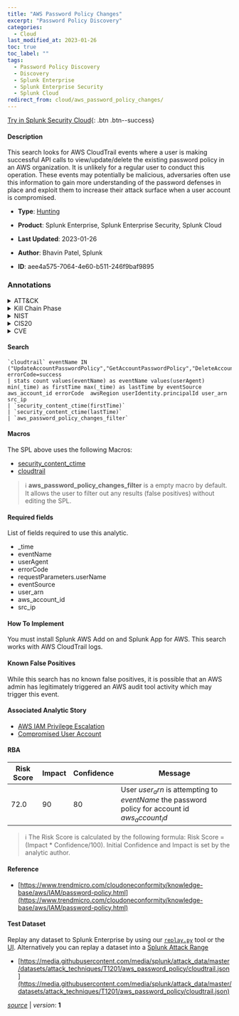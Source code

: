 ```yaml
---
title: "AWS Password Policy Changes"
excerpt: "Password Policy Discovery"
categories:
  - Cloud
last_modified_at: 2023-01-26
toc: true
toc_label: ""
tags:
  - Password Policy Discovery
  - Discovery
  - Splunk Enterprise
  - Splunk Enterprise Security
  - Splunk Cloud
redirect_from: cloud/aws_password_policy_changes/
---
```




[Try in Splunk Security Cloud](https://www.splunk.com/en_us/cyber-security.html){: .btn .btn--success}

#### Description

This search looks for AWS CloudTrail events where a user is making successful API calls to view/update/delete the existing password policy in an AWS organization. It is unlikely for a regular user to conduct this operation. These events may potentially be malicious, adversaries often use this information to gain more understanding of the password defenses in place and exploit them to increase their attack surface when a user account is compromised.

- **Type**: [Hunting](https://github.com/splunk/security_content/wiki/Detection-Analytic-Types)
- **Product**: Splunk Enterprise, Splunk Enterprise Security, Splunk Cloud

- **Last Updated**: 2023-01-26
- **Author**: Bhavin Patel, Splunk
- **ID**: aee4a575-7064-4e60-b511-246f9baf9895

### Annotations
<details>
  <summary>ATT&CK</summary>

<div markdown="1">

#### [ATT&CK](https://attack.mitre.org/)

| ID          | Technique   | Tactic         |
| ----------- | ----------- |--------------- |
| [T1201](https://attack.mitre.org/techniques/T1201/) | Password Policy Discovery | Discovery |

</div>
</details>


<details>
  <summary>Kill Chain Phase</summary>

<div markdown="1">

* Reconnaissance


</div>
</details>


<details>
  <summary>NIST</summary>

<div markdown="1">

* PR.DS
* PR.AC
* DE.CM



</div>
</details>

<details>
  <summary>CIS20</summary>

<div markdown="1">

* CIS 13



</div>
</details>

<details>
  <summary>CVE</summary>

<div markdown="1">


</div>
</details>


#### Search

```
`cloudtrail` eventName IN ("UpdateAccountPasswordPolicy","GetAccountPasswordPolicy","DeleteAccountPasswordPolicy") errorCode=success 
| stats count values(eventName) as eventName values(userAgent) min(_time) as firstTime max(_time) as lastTime by eventSource aws_account_id errorCode  awsRegion userIdentity.principalId user_arn src_ip 
| `security_content_ctime(firstTime)` 
| `security_content_ctime(lastTime)`  
| `aws_password_policy_changes_filter`
```

#### Macros
The SPL above uses the following Macros:
* [security_content_ctime](https://github.com/splunk/security_content/blob/develop/macros/security_content_ctime.yml)
* [cloudtrail](https://github.com/splunk/security_content/blob/develop/macros/cloudtrail.yml)

> :information_source:
> **aws_password_policy_changes_filter** is a empty macro by default. It allows the user to filter out any results (false positives) without editing the SPL.



#### Required fields
List of fields required to use this analytic.
* _time
* eventName
* userAgent
* errorCode
* requestParameters.userName
* eventSource
* user_arn
* aws_account_id
* src_ip



#### How To Implement
You must install Splunk AWS Add on and Splunk App for AWS. This search works with AWS CloudTrail logs.
#### Known False Positives
While this search has no known false positives, it is possible that an AWS admin has legitimately triggered an AWS audit tool activity which may trigger this event.

#### Associated Analytic Story
* [AWS IAM Privilege Escalation](/stories/aws_iam_privilege_escalation)
* [Compromised User Account](/stories/compromised_user_account)




#### RBA

| Risk Score  | Impact      | Confidence   | Message      |
| ----------- | ----------- |--------------|--------------|
| 72.0 | 90 | 80 | User $user_arn$ is attempting to $eventName$ the password policy for account id $aws_account_id$ |


> :information_source:
> The Risk Score is calculated by the following formula: Risk Score = (Impact * Confidence/100). Initial Confidence and Impact is set by the analytic author.


#### Reference

* [https://www.trendmicro.com/cloudoneconformity/knowledge-base/aws/IAM/password-policy.html](https://www.trendmicro.com/cloudoneconformity/knowledge-base/aws/IAM/password-policy.html)



#### Test Dataset
Replay any dataset to Splunk Enterprise by using our [`replay.py`](https://github.com/splunk/attack_data#using-replaypy) tool or the [UI](https://github.com/splunk/attack_data#using-ui).
Alternatively you can replay a dataset into a [Splunk Attack Range](https://github.com/splunk/attack_range#replay-dumps-into-attack-range-splunk-server)

* [https://media.githubusercontent.com/media/splunk/attack_data/master/datasets/attack_techniques/T1201/aws_password_policy/cloudtrail.json](https://media.githubusercontent.com/media/splunk/attack_data/master/datasets/attack_techniques/T1201/aws_password_policy/cloudtrail.json)



[*source*](https://github.com/splunk/security_content/tree/develop/detections/cloud/aws_password_policy_changes.yml) \| *version*: **1**